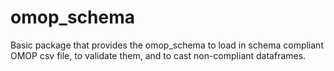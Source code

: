 # omop_schema

Basic package that provides the omop_schema to load in schema compliant OMOP csv file, to validate them, and to cast non-compliant dataframes.
